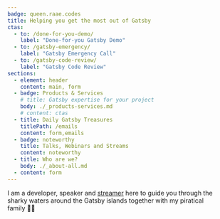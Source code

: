 ```yaml
---
badge: queen.raae.codes
title: Helping you get the most out of Gatsby
ctas:
  - to: /done-for-you-demo/
    label: "Done-for-you Gatsby Demo"
  - to: /gatsby-emergency/
    label: "Gatsby Emergency Call"
  - to: /gatsby-code-review/
    label: "Gatsby Code Review"
sections:
  - element: header
    content: main, form
  - badge: Products & Services
    # title: Gatsby expertise for your project
    body: ./_products-services.md
    # content: ctas
  - title: Daily Gatsby Treasures
    titlePath: /emails
    content: form,emails
  - badge: noteworthy
    title: Talks, Webinars and Streams
    content: noteworthy
  - title: Who are we?
    body: ./_about-all.md
  - content: form
---
```


I am a developer, speaker and [streamer](https://www.youtube.com/QueenRaae) here to guide you through the sharky waters around the Gatsby islands together with my piratical family&nbsp;🏴‍☠️

